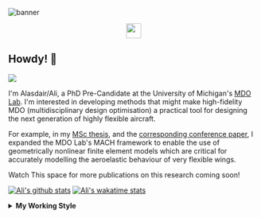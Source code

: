 <!--
# Welcome to Ali's github profile


-->

![banner](https://raw.githubusercontent.com/A-Gray-94/A-Gray-94/main/Images/GitHubProfileBanner.png)
<p align='center'>
<a href="https://www.linkedin.com/in/alasdaircgray/"><img height="30" src="https://github.com/WaylonWalker/WaylonWalker/blob/main/icon/linkedin.png?raw=true"></a>
</p>

## Howdy! 👋

![](https://komarev.com/ghpvc/?username=A-Gray-94&color=blue)

I'm Alasdair/Ali, a PhD Pre-Candidate at the University of Michigan's [MDO Lab](http://mdolab.engin.umich.edu).
I'm interested in developing methods that might make high-fidelity MDO (multidisciplinary design optimisation) a practical tool for designing the next generation of highly flexible aircraft.

For example, in my [MSc thesis](http://resolver.tudelft.nl/uuid:1a6b5001-d213-40d9-bc2c-5e831eda527d), and the [corresponding conference paper](https://www.researchgate.net/publication/348242101_Geometrically_Nonlinear_High-fidelity_Aerostructural_Optimization_for_Highly_Flexible_Wings), I expanded the MDO Lab's MACH framework to enable the use of geometrically nonlinear finite element models which are critical for accurately modelling the aeroelastic behaviour of very flexible wings.

Watch This space for more publications on this research coming soon!

<!--
**A-Gray-94/A-Gray-94** is a ✨ _special_ ✨ repository because its `README.md` (this file) appears on your GitHub profile.

Here are some ideas to get you started:

- 🔭 I’m currently working on ...
- 🌱 I’m currently learning ...
- 👯 I’m looking to collaborate on ...
- 🤔 I’m looking for help with ...
- 💬 Ask me about ...
- 📫 How to reach me: ...
- 😄 Pronouns: ...
- ⚡ Fun fact: ...
-->


[![Ali's github stats](https://github-readme-stats.vercel.app/api?username=A-Gray-94)](https://github.com/anuraghazra/github-readme-stats)
[![Ali's wakatime stats](https://github-readme-stats.vercel.app/api/wakatime?username=ACGray)](https://github.com/anuraghazra/github-readme-stats)


<details>
  <summary>
    <strong>My Working Style</strong>
  </summary>
  
  <!--START_SECTION:waka-->
![Lines of code](https://img.shields.io/badge/From%20Hello%20World%20I%27ve%20Written-4.3%20million%20lines%20of%20code-blue)

**I'm an Early 🐤** 

```text
🌞 Morning    49 commits     ███░░░░░░░░░░░░░░░░░░░░░░   14.45% 
🌆 Daytime    127 commits    █████████░░░░░░░░░░░░░░░░   37.46% 
🌃 Evening    138 commits    ██████████░░░░░░░░░░░░░░░   40.71% 
🌙 Night      25 commits     █░░░░░░░░░░░░░░░░░░░░░░░░   7.37%

```
📅 **I'm Most Productive on Thursday** 

```text
Monday       49 commits     ███░░░░░░░░░░░░░░░░░░░░░░   14.45% 
Tuesday      44 commits     ███░░░░░░░░░░░░░░░░░░░░░░   12.98% 
Wednesday    51 commits     ███░░░░░░░░░░░░░░░░░░░░░░   15.04% 
Thursday     81 commits     ██████░░░░░░░░░░░░░░░░░░░   23.89% 
Friday       80 commits     ██████░░░░░░░░░░░░░░░░░░░   23.6% 
Saturday     12 commits     █░░░░░░░░░░░░░░░░░░░░░░░░   3.54% 
Sunday       22 commits     █░░░░░░░░░░░░░░░░░░░░░░░░   6.49%

```


📊 **This Week I Spent My Time On** 

```text
💬 Programming Languages: 
Python                   10 hrs 28 mins      ████████████░░░░░░░░░░░░░   48.72% 
Other                    10 hrs 16 mins      ████████████░░░░░░░░░░░░░   47.76% 
C++                      10 mins             ░░░░░░░░░░░░░░░░░░░░░░░░░   0.85% 
Bash                     10 mins             ░░░░░░░░░░░░░░░░░░░░░░░░░   0.84% 
MATLAB                   9 mins              ░░░░░░░░░░░░░░░░░░░░░░░░░   0.72%

🔥 Editors: 
VS Code                  21 hrs 30 mins      █████████████████████████   100.0%

🐱‍💻 Projects: 
StructOpt_Wingbox_Files  7 hrs 10 mins       ████████░░░░░░░░░░░░░░░░░   33.35% 
OpenAeroStruct           7 hrs 4 mins        ████████░░░░░░░░░░░░░░░░░   32.92% 
umnast_mach              5 hrs 33 mins       ██████░░░░░░░░░░░░░░░░░░░   25.84% 
UM_NAST_Postprocessing   34 mins             ░░░░░░░░░░░░░░░░░░░░░░░░░   2.69% 
pytacs                   25 mins             ░░░░░░░░░░░░░░░░░░░░░░░░░   2.0%

💻 Operating System: 
Linux                    21 hrs 30 mins      █████████████████████████   100.0%

```

**I Mostly Code in Python** 

```text
Python                   11 repos            ████████████░░░░░░░░░░░░░   50.0% 
HTML                     3 repos             ███░░░░░░░░░░░░░░░░░░░░░░   13.64% 
TeX                      3 repos             ███░░░░░░░░░░░░░░░░░░░░░░   13.64% 
C++                      1 repo              █░░░░░░░░░░░░░░░░░░░░░░░░   4.55% 
MATLAB                   1 repo              █░░░░░░░░░░░░░░░░░░░░░░░░   4.55%

```


**Timeline**

![Chart not found](https://raw.githubusercontent.com/A-Gray-94/A-Gray-94/main/charts/bar_graph.png) 


 Last Updated on 10/10/2021
<!--END_SECTION:waka-->
</details>

